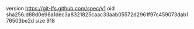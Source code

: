 version https://git-lfs.github.com/spec/v1
oid sha256:d88d0e98a1dec3a8321825caac33aab05572d2961f97c459073dab176503be2d
size 918
